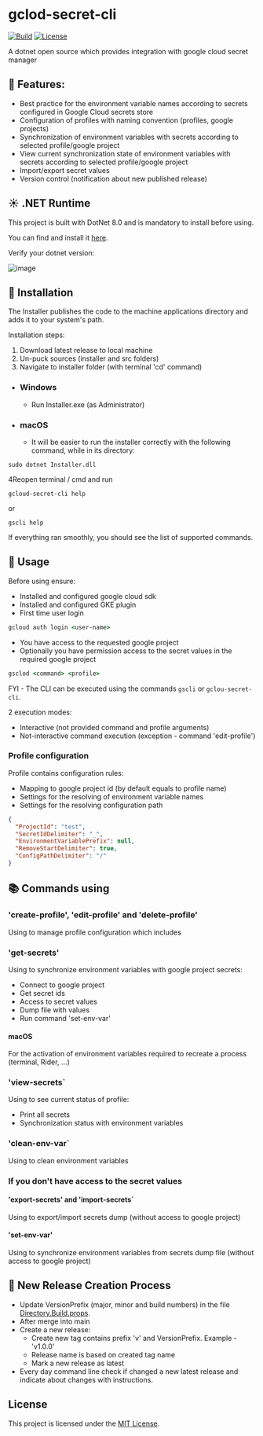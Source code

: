 # gclod-secret-cli

[![Build](https://github.com/dmitrysigalov/gclod-secret-cli/workflows/Build/badge.svg)](https://github.com/dmitrysigalov/gclod-secret-cli/actions/workflows/build.yml)
[![License](https://badgen.net/github/license/dmitrysigalov/gclod-secret-cli)](https://github.com/DmitrySigalov/gclod-secret-cli/blob/main/LICENSE)

A dotnet open source which provides integration with google cloud secret manager

## :gift: Features:
- Best practice for the environment variable names according to secrets configured in Google Cloud secrets store
- Configuration of profiles with naming convention (profiles, google projects)
- Synchronization of environment variables with secrets according to selected profile/google project
- View current synchronization state of environment variables with secrets according to selected profile/google project
- Import/export secret values
- Version control (notification about new published release)

## :sunny: .NET Runtime
This project is built with DotNet 8.0 and is mandatory to install before using.

You can find and install it [here](https://dotnet.microsoft.com/en-us/download/dotnet/8.0).

Verify your dotnet version:

![image](https://user-images.githubusercontent.com/31489258/153608978-cced639e-af42-4485-8c15-5333325b0883.png)

## :gift: Installation

The Installer publishes the code to the machine applications directory and adds it to your system's path.

Installation steps:
1. Download latest release to local machine
2. Un-puck sources (installer and src folders)
3. Navigate to installer folder (with terminal 'cd' command)

- ### Windows
  - Run Installer.exe (as Administrator)

- ### macOS
    - It will be easier to run the installer correctly with the following command, while in its directory:
```
sudo dotnet Installer.dll
```

4Reopen terminal / cmd and run
```
gcloud-secret-cli help
```
or
```
gscli help
```
If everything ran smoothly, you should see the list of supported commands.


## :tada: Usage

Before using ensure:
- Installed and configured google cloud sdk
- Installed and configured GKE plugin
- First time user login
```cmd
gcloud auth login <user-name>
```
- You have access to the requested google project
- Optionally you have permission access to the secret values in the required google project

```cmd
gsclod <command> <profile>
```

FYI - The CLI can be executed using the commands `gscli` or `gclou-secret-cli`.

2 execution modes:
- Interactive (not provided command and profile arguments)
- Not-interactive command execution (exception - command 'edit-profile')

### Profile configuration

Profile contains configuration rules:
- Mapping to google project id (by default equals to profile name)
- Settings for the resolving of environment variable names
- Settings for the resolving configuration path

```json
{
  "ProjectId": "test",
  "SecretIdDelimiter": "_",
  "EnvironmentVariablePrefix": null,
  "RemoveStartDelimiter": true,
  "ConfigPathDelimiter": "/"
}
```

## :books: Commands using

### 'create-profile', 'edit-profile' and 'delete-profile'
Using to manage profile configuration which includes

### 'get-secrets'
Using to synchronize environment variables with google project secrets:
- Connect to google project
- Get secret ids
- Access to secret values
- Dump file with values
- Run command 'set-env-var'
#### macOS
For the activation of environment variables required to recreate a process (terminal, Rider, ...)

### 'view-secrets`
Using to see current status of profile:
- Print all secrets
- Synchronization status with environment variables

### 'clean-env-var`
Using to clean environment variables

### If you don't have access to the secret values

#### 'export-secrets' and 'import-secrets`
Using to export/import secrets dump (without access to google project)

#### 'set-env-var'
Using to synchronize environment variables from secrets dump file (without access to google project)


## :gift: New Release Creation Process

- Update VersionPrefix (major, minor and build numbers) in the file [Directory.Build.props](Directory.Build.props).
- After merge into main
- Create a new release:
  - Create new tag contains prefix 'v' and VersionPrefix. Example - 'v1.0.0'
  - Release name is based on created tag name
  - Mark a new release as latest
- Every day command line check if changed a new latest release and indicate about changes with instructions.


## License

This project is licensed under the [MIT License](LICENSE).
